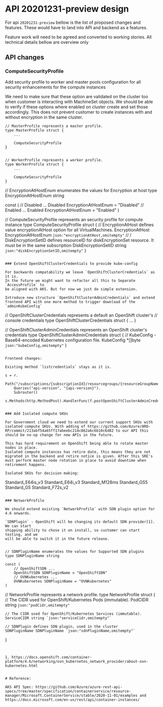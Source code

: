 # API 20201231-preview design

For api `20201231-preview` bellow is the list of proposed changes and features.
These would have to land into API and backend as a features.

Feature work will need to be agreed and converted to working stories. All technical details bellow are overview only

## API changes

### ComputeSecurityProfile

Add security profile to worker and master pools configuration for all security enhancements
for the compute instances

We need to make sure that these option are validated on the cluster too when customer is interacting with MachineSet objects. We should be able to verify if these options where enabled on cluster create and set those accordingly. This does not prevent customer to create instances with and without encryption in the same cluster.

```
// MasterProfile represents a master profile.
type MasterProfile struct {
	...

	ComputeSecurityProfile
}


// WorkerProfile represents a worker profile.
type WorkerProfile struct {
	...

	ComputeSecurityProfile
}
```

// EncryptionAtHostEnum enumerates the values for Encryption at host
type EncryptionAtHostEnum string

const (
	// Disabled ...
	Disabled EncryptionAtHostEnum = "Disabled"
	// Enabled ...
	Enabled EncryptionAtHostEnum = "Enabled"
)

// ComputeSecurityProfile represents an security profile for compute instance
type ComputeSecurityProfile struct {
	// EncryptionAtHost defines value encryptionAtHost option for all VirtualMachines.
	EncryptionAtHost EncryptionAtHostEnum `json:"encryptionAtHost,omitempty"`
	// / DiskEncryptionSetID defines resourceID for diskEncryptionSet resource. It must be in the same subscription
	DiskEncryptionSetID string `json:"diskEncryptionSetID,omitempty"`
}

```

### Extend OpenShiftClusterCredentials to provide kube-config

For backwards compatability we leave `OpenShiftClusterCredentials` as it is.
In the future we might want to refactor all this to Separate `AccessProfile` to
be aligned with AKS. But for now we just do simple extension.

Introduce new structure `OpenShiftClusterAdminCredentials` and extend frontend API with one more method to trigger download of the `adminKubeConfig`

```
// OpenShiftClusterCredentials represents a default an OpenShift cluster's
// console credentials
type OpenShiftClusterCredentials struct {
	...
}

// OpenShiftClusterAdminCredentials represents an OpenShift cluster's credentials
type OpenShiftClusterAdminCredentials struct {
	// KubeConfig - Base64-encoded Kubernetes configuration file.
	KubeConfig *[]byte `json:"kubeConfig,omitempty"`
}

```

Frontend changes:

Existing method `listcredentials` stays as it is.

```
	s = r.
		Path("/subscriptions/{subscriptionId}/resourcegroups/{resourceGroupName}/providers/{resourceProviderNamespace}/{resourceType}/{resourceName}/listadmincredentials")
		Queries("api-version", "{api-version}").
		Subrouter()

	s.Methods(http.MethodPost).HandlerFunc(f.postOpenShiftClusterAdminCredentials).Name("postOpenShiftClusterAdminCredentials")
```

### Add Isolated compute SKUs

For Government cloud we need to extend our current support SKUs with isolated compute SKUs. With adding of https://github.com/Azure/ARO-RP/commit/213abf54a65ff17abeebc214c862a6c6b10c6d82 to our API this should be no-op change for new APIs in the future.

This has hard requirement on OpenShift being able to rotate master nodes in place.
Isolated compute instances has retire date, this means they are not migrated in the backend and retire notice is given. After this SRE's must perform master node rotation in place to avoid downtime when retirement happens.

Isolated SKUs for decision making:

```
Standard_E64is_v3
Standard_E64i_v3
Standard_M128ms
Standard_GS5
Standard_G5
Standard_F72s_v2
```

### NetworkProfile

We should extend existing `NetworkProfile` with SDN plugin option for 4.6 onwards.

`SDNPlugin` - OpenShift will be changing its default SDN provider[1]. We can start
shipping ability to chose it on install, so customer can start testing, and we
will be able to switch it in the future release.


// SDNPluginName enumerates the values for Supported SDN plugins
type SDNPluginName string

const (
	// OpenShiftSDN ...
	OpenShiftSDN SDNPluginName = "OpenShiftSDN"
	// OVNKubernetes ...
	OVNKubernetes SDNPluginName = "OVNKubernetes"
)

```
// NetworkProfile represents a network profile.
type NetworkProfile struct {
	// The CIDR used for OpenShift/Kubernetes Pods (immutable).
	PodCIDR string `json:"podCidr,omitempty"`

	// The CIDR used for OpenShift/Kubernetes Services (immutable).
	ServiceCIDR string `json:"serviceCidr,omitempty"`

	// SDNPlugin defines SDN plugin, used in the cluster
	SDNPluginName SDNPluginName `json:"sdnPluginName,omitempty"`
}
```


1. https://docs.openshift.com/container-platform/4.6/networking/ovn_kubernetes_network_provider/about-ovn-kubernetes.html


# Reference:

AKS API Spec: https://github.com/Azure/azure-rest-api-specs/tree/master/specification/containerservice/resource-manager/Microsoft.ContainerService/stable/2020-11-01/examples and https://docs.microsoft.com/en-us/rest/api/container-instances/

